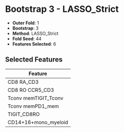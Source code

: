 # Bootstrap 3 - LASSO_Strict

- **Outer Fold**: 1
- **Bootstrap**: 3
- **Method**: LASSO_Strict
- **Fold Seed**: 44
- **Features Selected**: 6

## Selected Features

| Feature |
|---------|
| CD8 RA_CD3 |
| CD8 RO CCR5_CD3 |
| Tconv memTIGIT_Tconv |
| Tconv memPD1_mem |
| TIGIT_CD8RO |
| CD14+16+mono_myeloid |
